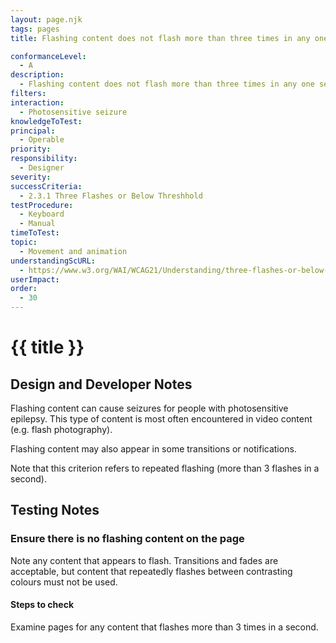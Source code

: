 ```yaml
---
layout: page.njk
tags: pages
title: Flashing content does not flash more than three times in any one second period, or the flash is below the general flash and red flash thresholds

conformanceLevel:
  - A
description:
  - Flashing content does not flash more than three times in any one second period, or the flash is below the general flash and red flash thresholds
filters:
interaction:
  - Photosensitive seizure
knowledgeToTest:
principal:
  - Operable
priority:
responsibility:
  - Designer
severity:
successCriteria:
  - 2.3.1 Three Flashes or Below Threshhold
testProcedure:
  - Keyboard
  - Manual
timeToTest:
topic:
  - Movement and animation
understandingScURL:
  - https://www.w3.org/WAI/WCAG21/Understanding/three-flashes-or-below-threshold.html
userImpact:
order:
  - 30
---
```


# {{ title }}

## Design and Developer Notes

Flashing content can cause seizures for people with photosensitive epilepsy. This type of content is most often encountered in video content (e.g. flash photography).

Flashing content may also appear in some transitions or notifications.

Note that this criterion refers to repeated flashing (more than 3 flashes in a second).


## Testing Notes

### Ensure there is no flashing content on the page

Note any content that appears to flash. Transitions and fades are acceptable, but content that repeatedly flashes between contrasting colours must not be used.

#### Steps to check

Examine pages for any content that flashes more than 3 times in a second.